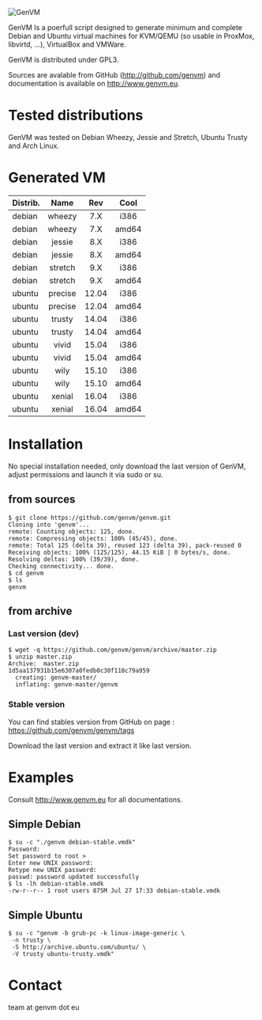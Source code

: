 ![GenVM](http://www.genvm.eu/img/logo.png "GenVM")

GenVM Is a poerfull script designed to generate minimum and complete 
Debian and Ubuntu virtual machines for KVM/QEMU (so usable in ProxMox, 
libvirtd, ...), VirtualBox and VMWare.

GenVM is distributed under GPL3.

Sources are avalable from GitHub (http://github.com/genvm) and 
documentation is available on http://www.genvm.eu.

# Tested distributions

GenVM was tested on Debian Wheezy, Jessie and Stretch, Ubuntu Trusty and
Arch Linux.

# Generated VM

| Distrib. | Name    | Rev    | Cool  |
| -------- |:-------:|:------:|:-----:|
| debian   | wheezy  |  7.X   | i386  |
| debian   | wheezy  |  7.X   | amd64 |
| debian   | jessie  |  8.X   | i386  |
| debian   | jessie  |  8.X   | amd64 |
| debian   | stretch |  9.X   | i386  |
| debian   | stretch |  9.X   | amd64 |
| ubuntu   | precise |  12.04 | i386  |
| ubuntu   | precise |  12.04 | amd64 |
| ubuntu   | trusty  |  14.04 | i386  |
| ubuntu   | trusty  |  14.04 | amd64 |
| ubuntu   | vivid   |  15.04 | i386  |
| ubuntu   | vivid   |  15.04 | amd64 |
| ubuntu   | wily    |  15.10 | i386  |
| ubuntu   | wily    |  15.10 | amd64 |
| ubuntu   | xenial  |  16.04 | i386  |
| ubuntu   | xenial  |  16.04 | amd64 |
 
# Installation

No special installation needed, only download the last version of GenVM,
adjust permissions and launch it via sudo or su.

## from sources

    $ git clone https://github.com/genvm/genvm.git
    Cloning into 'genvm'...
    remote: Counting objects: 125, done.
    remote: Compressing objects: 100% (45/45), done.
    remote: Total 125 (delta 39), reused 123 (delta 39), pack-reused 0
    Receiving objects: 100% (125/125), 44.15 KiB | 0 bytes/s, done.
    Resolving deltas: 100% (39/39), done.
    Checking connectivity... done.
    $ cd genvm
    $ ls
    genvm

## from archive

### Last version (dev)

    $ wget -q https://github.com/genvm/genvm/archive/master.zip
    $ unzip master.zip
    Archive:  master.zip
    1d5aa137931b15e6307a0fedb0c30f118c79a959
      creating: genvm-master/
      inflating: genvm-master/genvm      

### Stable version

You can find stables version from GitHub on page :
https://github.com/genvm/genvm/tags

Download the last version and extract it like last version.

# Examples

Consult http://www.genvm.eu for all documentations.

## Simple Debian

    $ su -c "./genvm debian-stable.vmdk"
    Password:
    Set password to root > 
    Enter new UNIX password: 
    Retype new UNIX password: 
    passwd: password updated successfully
    $ ls -lh debian-stable.vmdk
    -rw-r--r-- 1 root users 875M Jul 27 17:33 debian-stable.vmdk

## Simple Ubuntu

    $ su -c "genvm -b grub-pc -k linux-image-generic \
     -n trusty \
     -S http://archive.ubuntu.com/ubuntu/ \
     -V trusty ubuntu-trusty.vmdk"

# Contact

team at genvm dot eu
